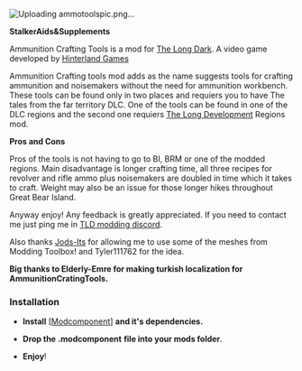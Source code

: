 ![Uploading ammotoolspic.png…]()


****StalkerAids&Supplements****

Ammunition Crafting Tools is a mod for [The Long Dark](https://www.thelongdark.com). 
A video game developed by [Hinterland Games](https://hinterlandgames.com/)

Ammunition Crafting tools mod adds as the name suggests tools for crafting ammunition and noisemakers without the need for ammunition workbench.
These tools can be found only in two places and requiers you to have The tales from the far territory DLC.
One of the tools can be found in one of the DLC regions and the second one requiers [The Long Development](https://discord.gg/97xM7k8nCH) Regions mod.

**Pros and Cons**

Pros of the tools is not having to go to BI, BRM or one of the modded regions.
Main disadvantage is longer crafting time, all three recipes for revolver and rifle ammo plus noisemakers are doubled in time
which it takes to craft. Weight may also be an issue for those longer hikes throughout Great Bear Island.

Anyway enjoy! Any feedback is greatly appreciated.
If you need to contact me just ping me in [TLD modding discord](https://discord.com/invite/nb2jQez).

Also thanks [Jods-Its](https://github.com/Jods-Its/Jods-Bountiful-Foraging) for allowing me to use some of the meshes from Modding Toolbox!
and Tyler111762 for the idea.

**Big thanks to Elderly-Emre for making turkish localization for AmmunitionCratingTools.**

### Installation

- **Install** [[Modcomponent](https://github.com/dommrogers/ModComponent/releases/tag/6.3.1)] **and it's dependencies.**

- **Drop the** **.modcomponent** **file into your mods folder**.
- **Enjoy**!
